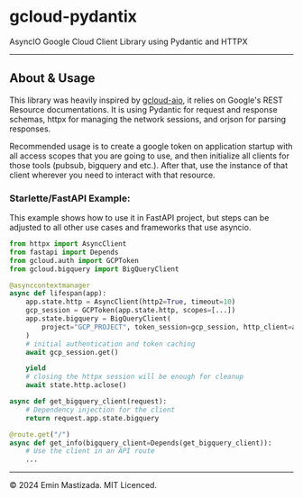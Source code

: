 # gcloud-pydantix

AsyncIO Google Cloud Client Library using Pydantic and HTTPX

---

## About & Usage

This library was heavily inspired by [gcloud-aio](https://github.com/talkiq/gcloud-aio/), it relies on Google's REST Resource documentations. It is using Pydantic for request and response schemas, httpx for managing the network sessions, and orjson for parsing responses.

Recommended usage is to create a google token on application startup with all access scopes that you are going to use, and then initialize all clients for those tools (pubsub, bigquery and etc.).
After that, use the instance of that client wherever you need to interact with that resource.

### Starlette/FastAPI Example:

This example shows how to use it in FastAPI project, but steps can be adjusted to all other use cases and frameworks that use asyncio.

```python
from httpx import AsyncClient
from fastapi import Depends
from gcloud.auth import GCPToken
from gcloud.bigquery import BigQueryClient

@asynccontextmanager
async def lifespan(app):
    app.state.http = AsyncClient(http2=True, timeout=10)
    gcp_session = GCPToken(app.state.http, scopes=[...])
    app.state.bigquery = BigQueryClient(
        project="GCP_PROJECT", token_session=gcp_session, http_client=app.state.http
    )
    # initial authentication and token caching
    await gcp_session.get()

    yield
    # closing the httpx session will be enough for cleanup
    await state.http.aclose()

async def get_bigquery_client(request):
    # Dependency injection for the client
    return request.app.state.bigquery

@route.get("/")
async def get_info(bigquery_client=Depends(get_bigquery_client)):
    # Use the client in an API route
    ...
```
---

&copy; 2024 Emin Mastizada. MIT Licenced.
